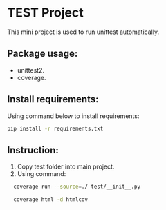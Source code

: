 # TEST Project
This mini project is used to run unittest automatically.

## Package usage:
  - unittest2.
  - coverage.

## Install requirements:
  Using command below to install requirements:
  ```bash
  pip install -r requirements.txt
  ```
## Instruction:
  1. Copy test folder into main project.
  2. Using command:
  
  ```bash
    coverage run --source=./ test/__init__.py
    
    coverage html -d htmlcov
  ```
